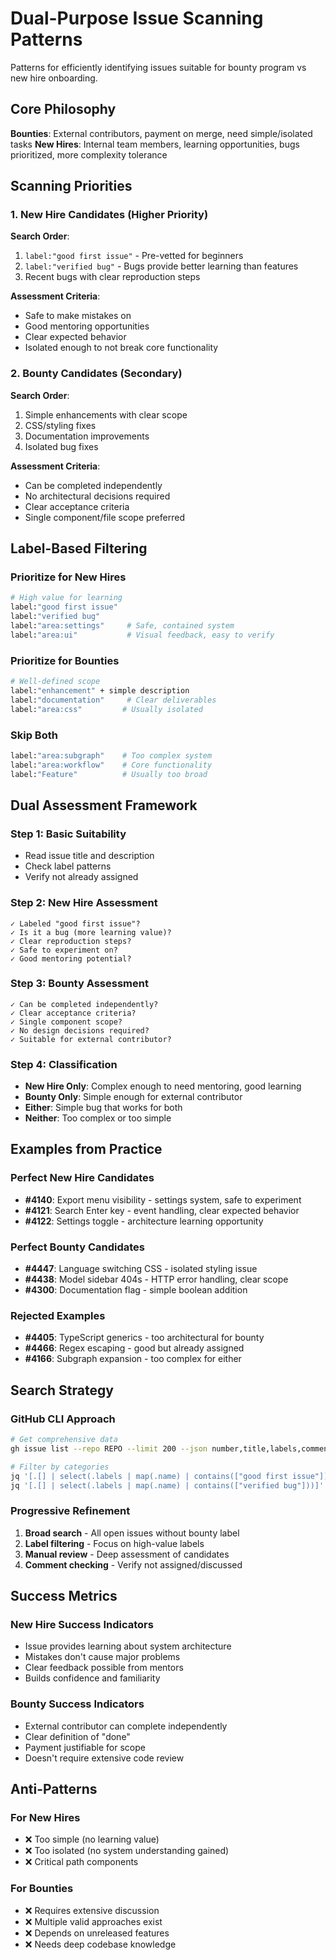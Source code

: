 # Dual-Purpose Issue Scanning Patterns

Patterns for efficiently identifying issues suitable for bounty program vs new hire onboarding.

## Core Philosophy

**Bounties**: External contributors, payment on merge, need simple/isolated tasks
**New Hires**: Internal team members, learning opportunities, bugs prioritized, more complexity tolerance

## Scanning Priorities

### 1. New Hire Candidates (Higher Priority)
**Search Order**:
1. `label:"good first issue"` - Pre-vetted for beginners
2. `label:"verified bug"` - Bugs provide better learning than features
3. Recent bugs with clear reproduction steps

**Assessment Criteria**:
- Safe to make mistakes on
- Good mentoring opportunities  
- Clear expected behavior
- Isolated enough to not break core functionality

### 2. Bounty Candidates (Secondary)
**Search Order**:
1. Simple enhancements with clear scope
2. CSS/styling fixes
3. Documentation improvements
4. Isolated bug fixes

**Assessment Criteria**:
- Can be completed independently
- No architectural decisions required
- Clear acceptance criteria
- Single component/file scope preferred

## Label-Based Filtering

### Prioritize for New Hires
```bash
# High value for learning
label:"good first issue"
label:"verified bug" 
label:"area:settings"     # Safe, contained system
label:"area:ui"           # Visual feedback, easy to verify
```

### Prioritize for Bounties  
```bash
# Well-defined scope
label:"enhancement" + simple description
label:"documentation"     # Clear deliverables  
label:"area:css"         # Usually isolated
```

### Skip Both
```bash
label:"area:subgraph"    # Too complex system
label:"area:workflow"    # Core functionality 
label:"Feature"          # Usually too broad
```

## Dual Assessment Framework

### Step 1: Basic Suitability
- Read issue title and description
- Check label patterns
- Verify not already assigned

### Step 2: New Hire Assessment
```
✓ Labeled "good first issue"?
✓ Is it a bug (more learning value)?
✓ Clear reproduction steps?
✓ Safe to experiment on?
✓ Good mentoring potential?
```

### Step 3: Bounty Assessment  
```
✓ Can be completed independently?
✓ Clear acceptance criteria?
✓ Single component scope?
✓ No design decisions required?
✓ Suitable for external contributor?
```

### Step 4: Classification
- **New Hire Only**: Complex enough to need mentoring, good learning
- **Bounty Only**: Simple enough for external contributor
- **Either**: Simple bug that works for both
- **Neither**: Too complex or too simple

## Examples from Practice

### Perfect New Hire Candidates
- **#4140**: Export menu visibility - settings system, safe to experiment
- **#4121**: Search Enter key - event handling, clear expected behavior  
- **#4122**: Settings toggle - architecture learning opportunity

### Perfect Bounty Candidates  
- **#4447**: Language switching CSS - isolated styling issue
- **#4438**: Model sidebar 404s - HTTP error handling, clear scope
- **#4300**: Documentation flag - simple boolean addition

### Rejected Examples
- **#4405**: TypeScript generics - too architectural for bounty
- **#4466**: Regex escaping - good but already assigned
- **#4166**: Subgraph expansion - too complex for either

## Search Strategy

### GitHub CLI Approach
```bash
# Get comprehensive data
gh issue list --repo REPO --limit 200 --json number,title,labels,comments,createdAt,body,url

# Filter by categories
jq '[.[] | select(.labels | map(.name) | contains(["good first issue"]))]'
jq '[.[] | select(.labels | map(.name) | contains(["verified bug"]))]'
```

### Progressive Refinement
1. **Broad search** - All open issues without bounty label
2. **Label filtering** - Focus on high-value labels  
3. **Manual review** - Deep assessment of candidates
4. **Comment checking** - Verify not assigned/discussed

## Success Metrics

### New Hire Success Indicators
- Issue provides learning about system architecture
- Mistakes don't cause major problems
- Clear feedback possible from mentors
- Builds confidence and familiarity

### Bounty Success Indicators  
- External contributor can complete independently
- Clear definition of "done"
- Payment justifiable for scope
- Doesn't require extensive code review

## Anti-Patterns

### For New Hires
- ❌ Too simple (no learning value)
- ❌ Too isolated (no system understanding gained)
- ❌ Critical path components

### For Bounties
- ❌ Requires extensive discussion
- ❌ Multiple valid approaches exist
- ❌ Depends on unreleased features
- ❌ Needs deep codebase knowledge